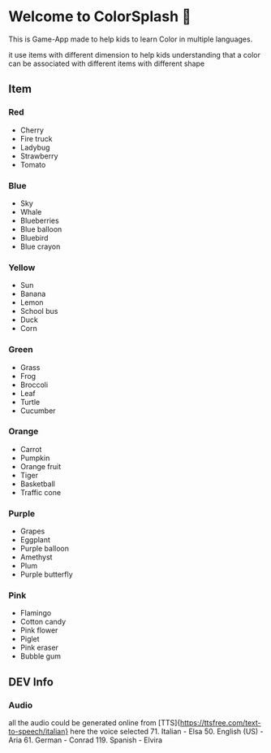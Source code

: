 # Welcome to ColorSplash 👋

This is Game-App made to help kids to learn Color in multiple languages.

it use items with different dimension to help kids understanding that a color can be associated with different items with different shape

## Item

### Red
- Cherry
- Fire truck
- Ladybug
- Strawberry
- Tomato
### Blue
- Sky
- Whale
- Blueberries
- Blue balloon
- Bluebird
- Blue crayon
### Yellow
- Sun
- Banana
- Lemon
- School bus
- Duck
- Corn
### Green
- Grass
- Frog
- Broccoli
- Leaf
- Turtle
- Cucumber
### Orange
- Carrot
- Pumpkin
- Orange fruit
- Tiger
- Basketball
- Traffic cone
### Purple
- Grapes
- Eggplant
- Purple balloon
- Amethyst
- Plum
- Purple butterfly
### Pink
- Flamingo
- Cotton candy
- Pink flower
- Piglet
- Pink eraser
- Bubble gum


## DEV Info

### Audio
all the audio could be generated online from [TTS]{https://ttsfree.com/text-to-speech/italian}
here the voice selected
71. Italian - Elsa
50. English (US) - Aria
61. German - Conrad
119. Spanish - Elvira